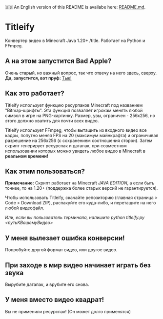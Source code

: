 🇺🇸 An English version of this README is availabe here: [README.md](https://github.com/FluffyKn1ght/Titleify/blob/main/README.md).

# Titleify
Конвертер видео в Minecraft Java 1.20+ /title. Работает на Python и FFmpeg.

## А на этом запустится Bad Apple?
Очень старый, но важный вопрос, так что отвечу на него здесь, сверху. **Да, запустится, вот пруф:** [Тык!](https://www.youtube.com/watch?v=enCyQBkFMSw)

## Как это работает?
Titleify использует функцию ресурпаков Minecraft под названием "Bitmap-шрифты". Эта функция позваляет игрокам менять любой символ в игре на PNG-картинку. Размер, увы, ограничен - 256x256, но этого должно хватить для почти всех видео.

Titleify использует FFmpeg, чтобы вытащить из входного видео все кадры, попутно меняя FPS на 20 (максимум майнкрафта) и ограничивая разрешение на 256x256 (c сохранением соотношения сторон). Затем скрипт генерирует ресурспак и датапак, при совместном использовании которых можно увидеть любое видео в Minecraft в **реальном времени!**

## Как этим пользоваться?
**Примечание:** Скрипт работает на Minecraft *JAVA EDITION*, а если быть точнее, то на 1.20+ (поддержка более старых версий не гарантируется).

Чтобы использовать Titleify, скачайте репозиторию (главная страница > Code > Download ZIP), распакуйте его куда-либо, и перетащите на него любой видеофайл.

*Или, если вы пользователь терминала, напишите python titleify.py <путьКВашемуВидео>*

## У меня вылезает ошибка конверсии!
Попробуйте другой формат видео, или другое видео.

## При заходе в мир видео начинает играть без звука
Вырубите датапак, и врубите его снова.

## У меня вместо видео квадрат!
Вы не применили ресурспак! (Он может долго применятся)